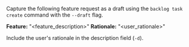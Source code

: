 Capture the following feature request as a draft using the `backlog task create` command with the `--draft` flag.

**Feature:** "<feature_description>"
**Rationale:** "<user_rationale>"

Include the user's rationale in the description field (`-d`).